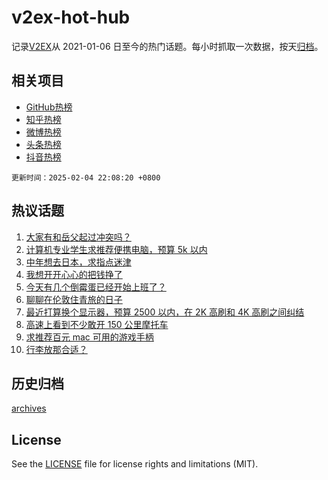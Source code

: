 # v2ex-hot-hub

 记录[V2EX](https://www.v2ex.com/)从 2021-01-06 日至今的热门话题。每小时抓取一次数据，按天[归档](archives)。
 
 ## 相关项目

- [GitHub热榜](https://github.com/snaildev/github-hot-hub)
- [知乎热榜](https://github.com/snaildev/zhihu-hot-hub)
- [微博热榜](https://github.com/snaildev/weibo-hot-hub)
- [头条热榜](https://github.com/snaildev/toutiao-hot-hub)
- [抖音热榜](https://github.com/snaildev/douyin-hot-hub)


 `更新时间：2025-02-04 22:08:20 +0800`

## 热议话题

1. [大家有和岳父起过冲突吗？](https://www.v2ex.com/t/1108777)
1. [计算机专业学生求推荐便携电脑，预算 5k 以内](https://www.v2ex.com/t/1108792)
1. [中年想去日本，求指点迷津](https://www.v2ex.com/t/1108789)
1. [我想开开心心的把钱挣了](https://www.v2ex.com/t/1108820)
1. [今天有几个倒霉蛋已经开始上班了？](https://www.v2ex.com/t/1108799)
1. [聊聊在伦敦住青旅的日子](https://www.v2ex.com/t/1108808)
1. [最近打算换个显示器，预算 2500 以内，在 2K 高刷和 4K 高刷之间纠结](https://www.v2ex.com/t/1108798)
1. [高速上看到不少敢开 150 公里摩托车](https://www.v2ex.com/t/1108853)
1. [求推荐百元 mac 可用的游戏手柄](https://www.v2ex.com/t/1108801)
1. [行李放那合适？](https://www.v2ex.com/t/1108812)

## 历史归档

[archives](archives)

## License

See the [LICENSE](LICENSE) file for license rights and limitations (MIT).

